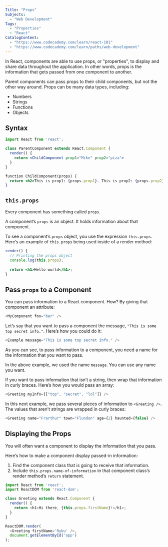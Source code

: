 ```yaml
---
Title: "Props"
Subjects:
  - "Web Development"
Tags:
  - "Properties"
  - "React"
CatalogContent:
  - "https://www.codecademy.com/learn/react-101"
  - "https://www.codecademy.com/learn/paths/web-development"
---
```


In React, components are able to use props, or "properties", to display and share data throughout the application. In other words, props is the information that gets passed from one component to another.

Parent components can pass props to their child components, but not the other way around. Props can be many data types, including:

- Numbers
- Strings
- Functions
- Objects

## Syntax

```jsx
import React from 'react';

class ParentComponent extends React.Component {
  render() {
    return <ChildComponent prop1="Mike" prop2="piza">
  }
}

function ChildComponent(props) {
  return <h2>This is prop1: {props.prop1}. This is prop2: {props.prop2}.</h2>
}
```

## `this.props`

Every component has something called `props`.

A component’s `props` is an object. It holds information about that component.

To see a component’s `props` object, you use the expression `this.props`. Here’s an example of `this.props` being used inside of a render method:

```jsx
render() { 
  // Printing the props object
  console.log(this.props);
  
  return <h1>Hello world</h1>;
}
```

## Pass `props` to a Component

You can pass information to a React component. How? By giving that component an attribute:

```js
<MyComponent foo="bar" />
```

Let’s say that you want to pass a component the message, `"This is some top secret info."`. Here’s how you could do it:

```js
<Example message="This is some top secret info." />
```

As you can see, to pass information to a component, you need a name for the information that you want to pass.

In the above example, we used the name `message`. You can use any name you want.

If you want to pass information that isn’t a string, then wrap that information in curly braces. Here’s how you would pass an array:

```js
<Greeting myInfo={["top", "secret", "lol"]} />
```

In this next example, we pass several pieces of information to `<Greeting />`. The values that aren’t strings are wrapped in curly braces:

```js
<Greeting name="Frarthur" town="Flundon" age={2} haunted={false} />
```

## Displaying the Props

You will often want a component to display the information that you pass.

Here’s how to make a component display passed-in information:

1. Find the component class that is going to receive that information.
2. Include `this.props.name-of-information` in that component class’s render method’s `return` statement.

```js
import React from 'react';
import ReactDOM from 'react-dom';

class Greeting extends React.Component {
  render() {
    return <h1>Hi there, {this.props.firstName}!</h1>;
  }
}

ReactDOM.render(
  <Greeting firstName='Rybu' />, 
  document.getElementById('app')
);
```
